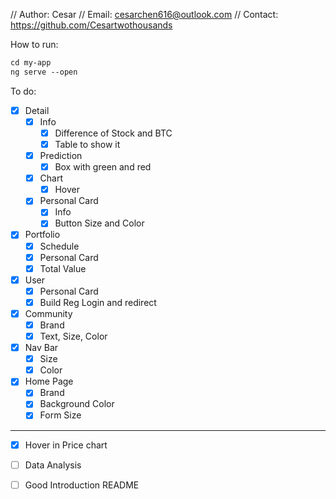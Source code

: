 // Author: Cesar
// Email: cesarchen616@outlook.com
// Contact: https://github.com/Cesartwothousands

How to run:
```txt
cd my-app
ng serve --open
```


To do:
- [x] Detail
    - [x] Info
        - [x] Difference of Stock and BTC
        - [x] Table to show it
    - [x] Prediction
        - [x] Box with green and red
    - [x] Chart
        - [x] Hover
    - [x] Personal Card
        - [x] Info
        - [x] Button Size and Color
- [x] Portfolio
    - [x] Schedule
    - [x] Personal Card
    - [x] Total Value
-  [x] User
    - [x] Personal Card
    - [x] Build Reg Login and redirect
- [x] Community
    - [x] Brand
    - [x] Text, Size, Color
- [x] Nav Bar
    - [x] Size
    - [x] Color
- [x] Home Page
    - [x] Brand
    - [x] Background Color
    - [x] Form Size
-----
- [x] Hover in Price chart
- [ ] Data Analysis
- [ ] Good Introduction README

